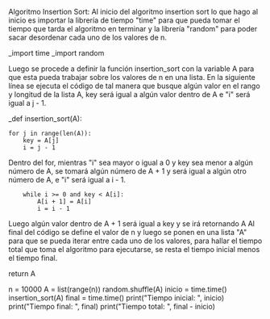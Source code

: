Algoritmo Insertion Sort:
Al inicio del algoritmo insertion sort lo que hago al inicio es importar la librería de tiempo "time" para que pueda tomar el tiempo que tarda el algoritmo en terminar y la librería "random" para poder sacar desordenar cada uno de los valores de n.

_import time
_import random

Luego se procede a definir la función insertion_sort con la variable A para que esta pueda trabajar sobre los valores de n en una lista.
En la siguiente línea se ejecuta el código de tal manera que busque algún valor en el rango y longitud de la lista A, key será igual a algún valor dentro de A e "i" será igual a j - 1.

_def insertion_sort(A):

    for j in range(len(A)):
        key = A[j]
        i = j - 1

Dentro del for, mientras "i" sea mayor o igual a 0 y key sea menor a algún número de A, se tomará algún número de A + 1 y será igual a algún otro número de A, e "i" será igual a i - 1.

        while i >= 0 and key < A[i]:
            A[i + 1] = A[i]
            i = i - 1

Luego algún valor dentro de A + 1 será igual a key y se irá retornando A
Al final del código se define el valor de n y luego se ponen en una lista "A" para que se pueda iterar entre cada uno de los valores, para hallar el tiempo total que toma el algoritmo para ejecutarse, se resta el tiempo inicial menos el tiempo final.

return A


n = 10000
A = list(range(n))
random.shuffle(A)
inicio = time.time()
insertion_sort(A)
final = time.time()
print("Tiempo inicial: ", inicio)
print("Tiempo final: ", final)
print("Tiempo total: ", final - inicio)
